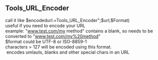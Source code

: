 ﻿##   Tools_URL_Encoder   call it like $encodedurl:=Tools_URL_Encoder";$url;$Format)    useful if you need to encode your URL   example:  "www.test.com/my method"  contains a blank, so needs to be converted to "www.test.com/my%20method"   $format could be UTF-8 or ISO-8859-1   characters > 127 will be encoded using this format.     encodes umlauts, blanks and other special chars in an URL  